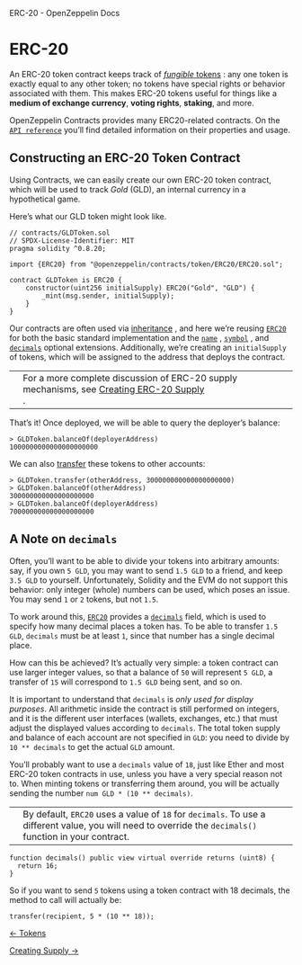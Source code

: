 ERC-20 - OpenZeppelin Docs   

ERC-20
======

An ERC-20 token contract keeps track of [_fungible_ tokens](https://docs.openzeppelin.com/contracts/5.x/tokens#different-kinds-of-tokens)
: any one token is exactly equal to any other token; no tokens have special rights or behavior associated with them. This makes ERC-20 tokens useful for things like a **medium of exchange currency**, **voting rights**, **staking**, and more.

OpenZeppelin Contracts provides many ERC20-related contracts. On the [`API reference`](https://docs.openzeppelin.com/contracts/5.x/api/token/ERC20)
 you’ll find detailed information on their properties and usage.

[](https://docs.openzeppelin.com/contracts/5.x/erc20#constructing-an-erc20-token-contract)
Constructing an ERC-20 Token Contract
--------------------------------------------------------------------------------------------------------------------------------

Using Contracts, we can easily create our own ERC-20 token contract, which will be used to track _Gold_ (GLD), an internal currency in a hypothetical game.

Here’s what our GLD token might look like.

    // contracts/GLDToken.sol
    // SPDX-License-Identifier: MIT
    pragma solidity ^0.8.20;
    
    import {ERC20} from "@openzeppelin/contracts/token/ERC20/ERC20.sol";
    
    contract GLDToken is ERC20 {
        constructor(uint256 initialSupply) ERC20("Gold", "GLD") {
            _mint(msg.sender, initialSupply);
        }
    }

Our contracts are often used via [inheritance](https://solidity.readthedocs.io/en/latest/contracts.html#inheritance)
, and here we’re reusing [`ERC20`](https://docs.openzeppelin.com/contracts/5.x/api/token/ERC20#erc20)
 for both the basic standard implementation and the [`name`](https://docs.openzeppelin.com/contracts/5.x/api/token/ERC20#ERC20-name--)
, [`symbol`](https://docs.openzeppelin.com/contracts/5.x/api/token/ERC20#ERC20-symbol--)
, and [`decimals`](https://docs.openzeppelin.com/contracts/5.x/api/token/ERC20#ERC20-decimals--)
 optional extensions. Additionally, we’re creating an `initialSupply` of tokens, which will be assigned to the address that deploys the contract.

|     |     |
| --- | --- |
|     | For a more complete discussion of ERC-20 supply mechanisms, see [Creating ERC-20 Supply](https://docs.openzeppelin.com/contracts/5.x/erc20-supply)<br>. |

That’s it! Once deployed, we will be able to query the deployer’s balance:

    > GLDToken.balanceOf(deployerAddress)
    1000000000000000000000

We can also [transfer](https://docs.openzeppelin.com/contracts/5.x/api/token/ERC20#IERC20-transfer-address-uint256-)
 these tokens to other accounts:

    > GLDToken.transfer(otherAddress, 300000000000000000000)
    > GLDToken.balanceOf(otherAddress)
    300000000000000000000
    > GLDToken.balanceOf(deployerAddress)
    700000000000000000000

[](https://docs.openzeppelin.com/contracts/5.x/erc20#a-note-on-decimals)
A Note on `decimals`
---------------------------------------------------------------------------------------------

Often, you’ll want to be able to divide your tokens into arbitrary amounts: say, if you own `5 GLD`, you may want to send `1.5 GLD` to a friend, and keep `3.5 GLD` to yourself. Unfortunately, Solidity and the EVM do not support this behavior: only integer (whole) numbers can be used, which poses an issue. You may send `1` or `2` tokens, but not `1.5`.

To work around this, [`ERC20`](https://docs.openzeppelin.com/contracts/5.x/api/token/ERC20#ERC20)
 provides a [`decimals`](https://docs.openzeppelin.com/contracts/5.x/api/token/ERC20#ERC20-decimals--)
 field, which is used to specify how many decimal places a token has. To be able to transfer `1.5 GLD`, `decimals` must be at least `1`, since that number has a single decimal place.

How can this be achieved? It’s actually very simple: a token contract can use larger integer values, so that a balance of `50` will represent `5 GLD`, a transfer of `15` will correspond to `1.5 GLD` being sent, and so on.

It is important to understand that `decimals` is _only used for display purposes_. All arithmetic inside the contract is still performed on integers, and it is the different user interfaces (wallets, exchanges, etc.) that must adjust the displayed values according to `decimals`. The total token supply and balance of each account are not specified in `GLD`: you need to divide by `10 ** decimals` to get the actual `GLD` amount.

You’ll probably want to use a `decimals` value of `18`, just like Ether and most ERC-20 token contracts in use, unless you have a very special reason not to. When minting tokens or transferring them around, you will be actually sending the number `num GLD * (10 ** decimals)`.

|     |     |
| --- | --- |
|     | By default, `ERC20` uses a value of `18` for `decimals`. To use a different value, you will need to override the `decimals()` function in your contract. |

    function decimals() public view virtual override returns (uint8) {
      return 16;
    }

So if you want to send `5` tokens using a token contract with 18 decimals, the method to call will actually be:

    transfer(recipient, 5 * (10 ** 18));

[← Tokens](https://docs.openzeppelin.com/contracts/5.x/tokens)

[Creating Supply →](https://docs.openzeppelin.com/contracts/5.x/erc20-supply)